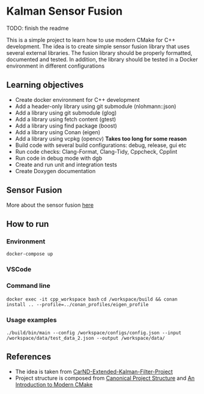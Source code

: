# Kalman Sensor Fusion 

TODO: finish the readme

This is a simple project to learn how to use modern CMake for C++ development. The idea is to create simple sensor fusion library that uses several external libraries. The fusion library should be properly formatted, documented and tested. In addition, the library should be tested in a Docker environment in different configurations 

## Learning objectives

- Create docker environment for C++ development
- Add a header-only library using git submodule (nlohmann::json)
- Add a library using git submodule (glog)
- Add a library using fetch content (gtest)
- Add a library using find package (boost)
- Add a library using Conan (eigen)
- Add a library using vcpkg (opencv) **Takes too long for some reason**
- Build code with several build configurations: debug, release, gui etc
- Run code checks: Clang-Format, Clang-Tidy, Cppcheck, Cpplint 
- Run code in debug mode with dgb
- Create and run unit and integration tests
- Create Doxygen documentation

## Sensor Fusion

More about the sensor fusion [here](./docs/sensor_fusion.md) 

## How to run

### Environment

`docker-compose up`

### VSCode

### Command line 

`docker exec -it cpp_workspace bash`
`cd /workspace/build && conan install .. --profile=../conan_profiles/eigen_profile`

### Usage examples
`./build/bin/main --config /workspace/configs/config.json --input /workspace/data/test_data_2.json --output /workspace/data/`

## References
- The idea is taken from [CarND-Extended-Kalman-Filter-Project](https://github.com/udacity/CarND-Extended-Kalman-Filter-Project)
- Project structure is composed from [Canonical Project Structure](https://www.open-std.org/jtc1/sc22/wg21/docs/papers/2018/p1204r0.html) and [An Introduction to Modern CMake](https://cliutils.gitlab.io/modern-cmake/chapters/basics/structure.html)